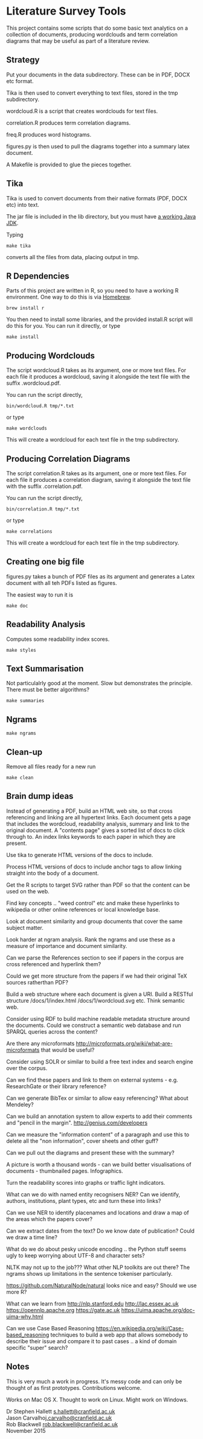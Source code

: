 # Literature Survey Tools

This project contains some scripts that do some basic text analytics
on a collection of documents, producing wordclouds and term
correlation diagrams that may be useful as part of a literature
review.

## Strategy

Put your documents in the data subdirectory. These can be in PDF, DOCX
etc format.

Tika is then used to convert everything to text files, stored in the
tmp subdirectory.

wordcloud.R is a script that creates wordclouds for text files.

correlation.R produces term correlation diagrams.

freq.R produces word histograms.

figures.py is then used to pull the diagrams together into a summary
latex document.

A Makefile is provided to glue the pieces together.

## Tika

Tika is used to convert documents from their native formats (PDF, DOCX
etc) into text.

The jar file is included in the lib directory, but you must have
[a working Java JDK](http://www.oracle.com/technetwork/java/javase/downloads/index.html).

Typing

	make tika

converts all the files from data, placing output in tmp.

## R Dependencies

Parts of this project are written in R, so you need to have a working
R environment.  One way to do this is via [Homebrew](http://brew.sh).

	brew install r

You then need to install some libraries, and the provided install.R
script will do this for you. You can run it directly, or type

	make install

## Producing Wordclouds

The script wordcloud.R takes as its argument, one or more text
files. For each file it produces a wordcloud, saving it alongside the
text file with the suffix .wordcloud.pdf.

You can run the script directly,

	bin/wordcloud.R tmp/*.txt

or type

	make wordclouds

This will create a wordcloud for each text file in the tmp
subdirectory.

## Producing Correlation Diagrams

The script correlation.R takes as its argument, one or more text
files. For each file it produces a correlation diagram, saving it
alongside the text file with the suffix .correlation.pdf.

You can run the script directly,

	bin/correlation.R tmp/*.txt

or type

	make correlations

This will create a wordcloud for each text file in the tmp subdirectory.

## Creating one big file

figures.py takes a bunch of PDF files as its argument and generates a
Latex document with all teh PDFs listed as figures.

The easiest way to run it is

    make doc

## Readability Analysis

Computes some readability index scores.

	make styles

## Text Summarisation

Not particulalrly good at the moment. Slow but demonstrates the
principle. There must be better algorithms?

	make summaries

## Ngrams

	make ngrams

## Clean-up

Remove all files ready for a new run

	make clean

## Brain dump ideas

Instead of generating a PDF, build an HTML web site, so that cross
referencing and linking are all hypertext links. Each document gets a
page that includes the wordcloud, readability analysis, summary and
link to the original document. A "contents page" gives a sorted list
of docs to click through to. An index links keywords to each paper in
which they are present.

Use tika to generate HTML versions of the docs to include.

Process HTML versions of docs to include anchor tags to allow linking
straight into the body of a document.

Get the R scripts to target SVG rather than PDF so that the content
can be used on the web.

Find key concepts .. "weed control" etc and make these hyperlinks to
wikipedia or other online references or local knowledge base.

Look at document similarity and group documents that cover the same
subject matter.

Look harder at ngram analysis. Rank the ngrams and use these as a
measure of importance and document similarity.

Can we parse the References section to see if papers in the corpus are
cross referenced and hyperlink them?

Could we get more structure from the papers if we had their original
TeX sources ratherthan PDF?

Build a web structure where each document is given a URI. Build a
RESTful structure /docs/1/index.html /docs/1/wordcloud.svg etc. Think
semantic web.

Consider using RDF to build machine readable metadata structure around
the documents. Could we construct a semantic web database and run
SPARQL queries across the content?

Are there any microformats
http://microformats.org/wiki/what-are-microformats that would be
useful?

Consider using SOLR or similar to build a free text index and search
engine over the corpus.

Can we find these papers and link to them on external systems -
e.g. ResearchGate or their library reference?

Can we generate BibTex or similar to allow easy referencing? What
about Mendeley?

Can we build an annotation system to allow experts to add their
comments and "pencil in the margin". http://genius.com/developers

Can we measure the "information content" of a paragraph and use this
to delete all the "non information", cover sheets and other guff?

Can we pull out the diagrams and present these with the summary?

A picture is worth a thousand words - can we build better
visualisations of documents - thumbnailed pages. Infographics.

Turn the readability scores into graphs or traffic light indicators.

What can we do with named entity recognisers NER? Can we identify,
authors, institutions, plant types, etc and turn these into links?

Can we use NER to identify placenames and locations and draw a map of
the areas which the papers cover?

Can we extract dates from the text? Do we know date of publication? Could we draw a time line?

What do we do about pesky unicode encoding .. the Python stuff seems
ugly to keep worrying about UTF-8 and character sets?

NLTK may not up to the job??? What other NLP toolkits are out there?
The ngrams shows up limitations in the sentence tokeniser
particularly.

https://github.com/NaturalNode/natural looks nice and easy? Should we use more R?

What can we learn from http://nlp.stanford.edu http://lac.essex.ac.uk
https://opennlp.apache.org https://gate.ac.uk
https://uima.apache.org/doc-uima-why.html

Can we use Case Based Reasoning
https://en.wikipedia.org/wiki/Case-based_reasoning techniques to build
a web app that allows somebody to describe their issue and compare it
to past cases .. a kind of domain specific "super" search?

## Notes

This is very much a work in progress. It's messy code and can only be
thought of as first prototypes.  Contributions welcome.

Works on Mac OS X. Thought to work on Linux. Might work on Windows.


Dr Stephen Hallett <s.hallett@cranfield.ac.uk>    
Jason Carvalho<j.carvalho@cranfield.ac.uk>    
Rob Blackwell <rob.blackwell@cranfield.ac.uk>    
November 2015



